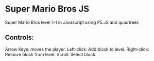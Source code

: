 # Super Mario Bros JS

Super Mario Bros level 1-1 in Javascript using P5.JS and quadtrees

## Controls: 
Arrow Keys: moves the player.
Left-click: Add block to level.
Right-click: Remove block from level.
Scroll: Select block.
